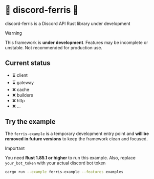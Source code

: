 # 🦀 discord-ferris 🦀

discord-ferris is a Discord API Rust library under development

> [!WARNING]
> This framework is **under development**. Features may be incomplete or unstable. Not recommended for production use.

## Current status

- ⌛ client
- ⌛ gateway
- ❌ cache
- ❌ builders
- ❌ http
- ❌ ...

## Try the example

The `ferris-example` is a temporary development entry point and **will be removed in future versions** to keep the framework clean and focused.

> [!IMPORTANT]
> You need **Rust 1.85.1 or higher** to run this example. Also, replace `your_bot_token` with your actual discord bot token

```bash
cargo run --example ferris-example --features examples
```
